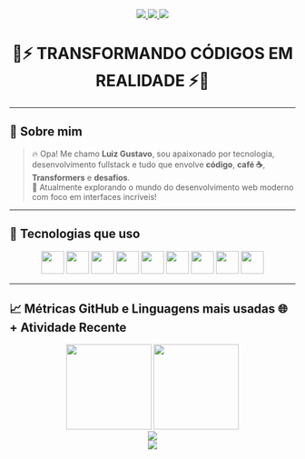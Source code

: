 
<p align="center">
  <a href="mailto:jhhhhhhh58@gmail.com">
    <img src="https://img.shields.io/badge/Gmail-ff0000?style=for-the-badge&logo=gmail&logoColor=white"/>
  </a>
  <a href="https://www.instagram.com/Luyzaohp" target="_blank">
    <img src="https://img.shields.io/badge/Instagram-00ff00?style=for-the-badge&logo=instagram&logoColor=white"/>
  </a>
  <a href="https://www.linkedin.com/in/luiz-gustavo-687b6721b/" target="_blank">
    <img src="https://img.shields.io/badge/LinkedIn-white?style=for-the-badge&logo=linkedin&logoColor=0A66C2"/>
  </a>
</p>
<h1 align="center">🤖⚡ TRANSFORMANDO CÓDIGOS EM REALIDADE ⚡🤖</h1>

---

## 🧠 Sobre mim

> 🔥 Opa! Me chamo **Luiz Gustavo**, sou apaixonado por tecnologia, desenvolvimento fullstack e tudo que envolve **código**, **café ☕**, **Transformers** e **desafios**.  
> 🚀 Atualmente explorando o mundo do desenvolvimento web moderno com foco em interfaces incríveis!

---

## 🧰 Tecnologias que uso

<p align="center">
  <img src="https://cdn.jsdelivr.net/gh/devicons/devicon/icons/react/react-original.svg" height="40"/>
  <img src="https://cdn.jsdelivr.net/gh/devicons/devicon/icons/nextjs/nextjs-line.svg" height="40"/>
  <img src="https://cdn.jsdelivr.net/gh/devicons/devicon/icons/nodejs/nodejs-original.svg" height="40"/>
  <img src="https://cdn.jsdelivr.net/gh/devicons/devicon/icons/kotlin/kotlin-original.svg" height="40"/>
  <img src="https://cdn.jsdelivr.net/gh/devicons/devicon/icons/angularjs/angularjs-original.svg" height="40"/>
  <img src="https://cdn.jsdelivr.net/gh/devicons/devicon/icons/python/python-original.svg" height="40"/>
  <img src="https://cdn.jsdelivr.net/gh/devicons/devicon/icons/html5/html5-original.svg" height="40"/>
  <img src="https://cdn.jsdelivr.net/gh/devicons/devicon/icons/css3/css3-original.svg" height="40"/>
  <img src="https://cdn.jsdelivr.net/gh/devicons/devicon/icons/javascript/javascript-original.svg" height="40"/>
</p>

---

## 📈 Métricas GitHub e Linguagens mais usadas 🌐 + Atividade Recente


<div align="center">
  <img height="150em" src="https://github-readme-stats.vercel.app/api?username=Luyzao&show_icons=true&theme=tokyonight&hide_border=true&icon_color=ff0000&text_color=00ff00"/>
  <img height="150em" src="https://streak-stats.demolab.com/?user=Luyzao&theme=tokyonight&hide_border=true&ring=ff0000&fire=00ff00"/>
</div>

<div align="center">
  <img src="https://github-readme-stats.vercel.app/api/top-langs/?username=Luyzao&layout=compact&theme=tokyonight&hide_border=true&langs_count=8"/>
</div>

<div align="center">
  <img src="https://github-readme-activity-graph.vercel.app/graph?username=Luyzao&theme=react-dark&bg_color=1a1b27&color=00ff00&line=ff0000&point=ffffff&hide_border=true"/>
</div>





